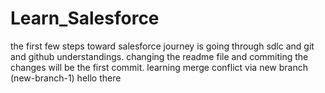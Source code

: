# Learn_Salesforce
the first few steps toward salesforce journey is going through sdlc and git and github understandings.
changing the readme file and commiting the changes will be the first commit.
learning merge conflict via new branch (new-branch-1)
hello there

